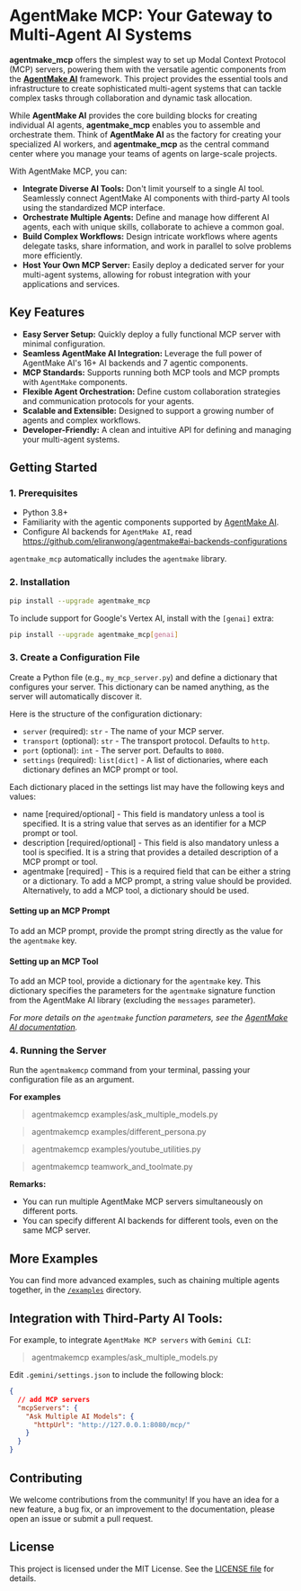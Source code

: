 # AgentMake MCP: Your Gateway to Multi-Agent AI Systems

**agentmake_mcp** offers the simplest way to set up Modal Context Protocol (MCP) servers, powering them with the versatile agentic components from the **[AgentMake AI](https://github.com/eliranwong/agentmake)** framework. This project provides the essential tools and infrastructure to create sophisticated multi-agent systems that can tackle complex tasks through collaboration and dynamic task allocation.

While **AgentMake AI** provides the core building blocks for creating individual AI agents, **agentmake_mcp** enables you to assemble and orchestrate them. Think of **AgentMake AI** as the factory for creating your specialized AI workers, and **agentmake_mcp** as the central command center where you manage your teams of agents on large-scale projects.

With AgentMake MCP, you can:

*   **Integrate Diverse AI Tools:** Don't limit yourself to a single AI tool. Seamlessly connect AgentMake AI components with third-party AI tools using the standardized MCP interface.
*   **Orchestrate Multiple Agents:** Define and manage how different AI agents, each with unique skills, collaborate to achieve a common goal.
*   **Build Complex Workflows:** Design intricate workflows where agents delegate tasks, share information, and work in parallel to solve problems more efficiently.
*   **Host Your Own MCP Server:** Easily deploy a dedicated server for your multi-agent systems, allowing for robust integration with your applications and services.

## Key Features

*   **Easy Server Setup:** Quickly deploy a fully functional MCP server with minimal configuration.
*   **Seamless AgentMake AI Integration:** Leverage the full power of AgentMake AI's 16+ AI backends and 7 agentic components.
*   **MCP Standards:** Supports running both MCP tools and MCP prompts with `AgentMake` components.
*   **Flexible Agent Orchestration:** Define custom collaboration strategies and communication protocols for your agents.
*   **Scalable and Extensible:** Designed to support a growing number of agents and complex workflows.
*   **Developer-Friendly:** A clean and intuitive API for defining and managing your multi-agent systems.

## Getting Started

### 1. Prerequisites

*   Python 3.8+
*   Familiarity with the agentic components supported by [AgentMake AI](https://github.com/eliranwong/agentmake).
*   Configure AI backends for `AgentMake AI`, read https://github.com/eliranwong/agentmake#ai-backends-configurations

`agentmake_mcp` automatically includes the `agentmake` library.

### 2. Installation

```bash
pip install --upgrade agentmake_mcp
```

To include support for Google's Vertex AI, install with the `[genai]` extra:
```bash
pip install --upgrade agentmake_mcp[genai]
```

### 3. Create a Configuration File

Create a Python file (e.g., `my_mcp_server.py`) and define a dictionary that configures your server. This dictionary can be named anything, as the server will automatically discover it.

Here is the structure of the configuration dictionary:

*   `server` (required): `str` - The name of your MCP server.
*   `transport` (optional): `str` - The transport protocol. Defaults to `http`.
*   `port` (optional): `int` - The server port. Defaults to `8080`.
*   `settings` (required): `list[dict]` - A list of dictionaries, where each dictionary defines an MCP prompt or tool.

Each dictionary placed in the settings list may have the following keys and values:

* name [required/optional] - This field is mandatory unless a tool is specified. It is a string value that serves as an identifier for a MCP prompt or tool.
* description [required/optional] - This field is also mandatory unless a tool is specified. It is a string that provides a detailed description of a MCP prompt or tool.
* agentmake [required] - This is a required field that can be either a string or a dictionary. To add a MCP prompt, a string value should be provided. Alternatively, to add a MCP tool, a dictionary should be used.

#### Setting up an MCP Prompt

To add an MCP prompt, provide the prompt string directly as the value for the `agentmake` key.

#### Setting up an MCP Tool

To add an MCP tool, provide a dictionary for the `agentmake` key. This dictionary specifies the parameters for the `agentmake` signature function from the AgentMake AI library (excluding the `messages` parameter).

*For more details on the `agentmake` function parameters, see the [AgentMake AI documentation](https://github.com/eliranwong/agentmake/blob/main/docs/README.md).*

### 4. Running the Server

Run the `agentmakemcp` command from your terminal, passing your configuration file as an argument.

**For examples**

> agentmakemcp examples/ask_multiple_models.py

> agentmakemcp examples/different_persona.py

> agentmakemcp examples/youtube_utilities.py

> agentmakemcp teamwork_and_toolmate.py

**Remarks:**

*   You can run multiple AgentMake MCP servers simultaneously on different ports.
*   You can specify different AI backends for different tools, even on the same MCP server.

## More Examples

You can find more advanced examples, such as chaining multiple agents together, in the [`/examples`](https://github.com/eliranwong/agentmake_mcp/tree/main/examples) directory.

## Integration with Third-Party AI Tools:

For example, to integrate `AgentMake MCP servers` with `Gemini CLI`:

> agentmakemcp examples/ask_multiple_models.py

Edit `.gemini/settings.json` to include the following block:

```json
{
  // add MCP servers
  "mcpServers": {
    "Ask Multiple AI Models": {
      "httpUrl": "http://127.0.0.1:8080/mcp/"
    }
  }
}
```

## Contributing

We welcome contributions from the community! If you have an idea for a new feature, a bug fix, or an improvement to the documentation, please open an issue or submit a pull request.

## License

This project is licensed under the MIT License. See the [LICENSE file](https://github.com/eliranwong/agentmake_mcp/blob/main/LICENSE) for details.